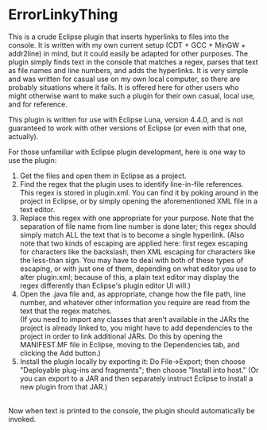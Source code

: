 ErrorLinkyThing
===============

This is a crude Eclipse plugin that inserts hyperlinks to files into the console.  It is written with my own current setup (CDT + GCC + MinGW + addr2line) in mind, but it could easily be adapted for other purposes.  The plugin simply finds text in the console that matches a regex, parses that text as file names and line numbers, and adds the hyperlinks.  It is very simple and was written for casual use on my own local computer, so there are probably situations where it fails.  It is offered here for other users who might otherwise want to make such a plugin for their own casual, local use, and for reference.

This plugin is written for use with Eclipse Luna, version 4.4.0, and is not guaranteed to work with other versions of Eclipse (or even with that one, actually).

For those unfamiliar with Eclipse plugin development, here is one way to use the plugin:

1) Get the files and open them in Eclipse as a project.<br />
2) Find the regex that the plugin uses to identify line-in-file references.  This regex is stored in plugin.xml.  You can find it by poking around in the project in Eclipse, or by simply opening the aforementioned XML file in a text editor.<br />
3) Replace this regex with one appropriate for your purpose.  Note that the separation of file name from line number is done later; this regex should simply match ALL the text that is to become a single hyperlink.  (Also note that two kinds of escaping are applied here:  first regex escaping for characters like the backslash, then XML escaping for characters like the less-than sign.  You may have to deal with both of these types of escaping, or with just one of them, depending on what editor you use to alter plugin.xml; because of this, a plain text editor may display the regex differently than Eclipse's plugin editor UI will.)<br />
4) Open the .java file and, as appropriate, change how the file path, line number, and whatever other information you require are read from the text that the regex matches.<br />
(If you need to import any classes that aren't available in the JARs the project is already linked to, you might have to add dependencies to the project in order to link additional JARs.  Do this by opening the MANIFEST.MF file in Eclipse, moving to the Dependencies tab, and clicking the Add button.)<br />
5) Install the plugin locally by exporting it:  Do File->Export; then choose "Deployable plug-ins and fragments"; then choose "Install into host."  (Or you can export to a JAR and then separately instruct Eclipse to install a new plugin from that JAR.)<br />
<br />
Now when text is printed to the console, the plugin should automatically be invoked.<br />
